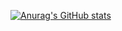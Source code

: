 [![Anurag's GitHub stats](https://github-readme-stats.vercel.app/api?username=RafaelAlmeid00)](https://github.com/anuraghazra/github-readme-stats&count_private=true?theme=github_dark)
